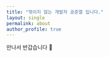 ```yaml
---
title: "꺾이지 않는 개발자 공준열 입니다."
layout: single
permalink: about
author_profile: true
---
```


만나서 반갑습니다 🙂